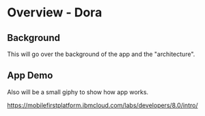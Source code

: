 # Overview - Dora

## Background
This will go over the background of the app and the "architecture".

## App Demo
Also will be a small giphy to show how app works.

https://mobilefirstplatform.ibmcloud.com/labs/developers/8.0/intro/